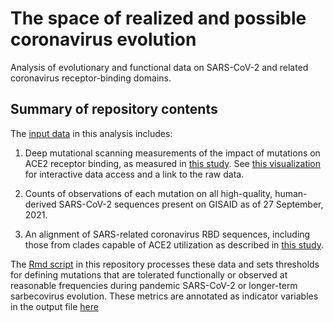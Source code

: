 # The space of realized and possible coronavirus evolution

Analysis of evolutionary and functional data on SARS-CoV-2 and related coronavirus receptor-binding domains.

## Summary of repository contents

The [input data](./data) in this analysis includes:

 1. Deep mutational scanning measurements of the impact of mutations on ACE2 receptor binding, as measured in [this study](https://www.biorxiv.org/content/10.1101/2022.02.24.481899v1). See [this visualization](https://jbloomlab.github.io/SARS-CoV-2-RBD_DMS_variants/RBD-heatmaps/) for interactive data access and a link to the raw data.

 2. Counts of observations of each mutation on all high-quality, human-derived SARS-CoV-2 sequences present on GISAID as of 27 September, 2021.

 3. An alignment of SARS-related coronavirus RBD sequences, including those from clades capable of ACE2 utilization as described in [this study](https://www.nature.com/articles/s41586-022-04464-z).

The [Rmd script](./analyze_available_space.md) in this repository processes these data and sets thresholds for defining mutations that are tolerated functionally or observed at reasonable frequencies during pandemic SARS-CoV-2 or longer-term sarbecovirus evolution. These metrics are annotated as indicator variables in the output file [here](./results/mutation-specs.csv)
